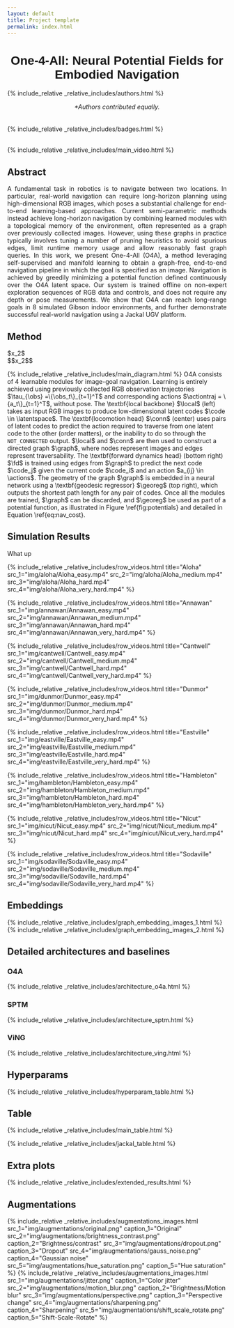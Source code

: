 ```yaml
---
layout: default
title: Project template
permalink: index.html
---
```


<h1 style="text-align: center; font-family: Helvetica, sans-serif">One-4-All: Neural Potential Fields for Embodied Navigation</h1>

{% include_relative _relative_includes/authors.html %}
<div style="text-align: center;"><em>*Authors contributed equally.</em></div>

<br>
<br>
{% include_relative _relative_includes/badges.html %}
<br>
<br>

{% include_relative _relative_includes/main_video.html %}

## Abstract

<p style='text-align: justify;'> A fundamental task in robotics is to navigate between two locations. In particular, real-world navigation can require long-horizon planning using high-dimensional RGB images, which poses a substantial challenge for end-to-end learning-based approaches. Current semi-parametric methods instead achieve long-horizon navigation by combining learned modules with a topological memory of the environment, often represented as a graph over previously collected images. However, using these graphs in practice typically involves tuning a number of pruning heuristics to avoid spurious edges, limit runtime memory usage and allow reasonably fast graph queries. In this work, we present One-4-All (O4A), a method leveraging self-supervised and manifold learning to obtain a graph-free, end-to-end navigation pipeline in which the goal is specified as an image. Navigation is achieved by greedily minimizing a potential function defined continuously over the O4A latent space. Our system is trained offline on non-expert exploration sequences of RGB data and controls, and does not require any depth or pose measurements. We show that O4A can reach long-range goals in 8 simulated Gibson indoor environments, and further demonstrate successful real-world navigation using a Jackal UGV platform. </p>

## Method

<div>$x_2$</div>
<div>$$x_2$$</div>

{% include_relative _relative_includes/main_diagram.html %}
O4A consists of 4 learnable modules for image-goal navigation. Learning is entirely achieved using previously collected RGB observation trajectories $\tau_{\obs} =\{\obs_t\}_{t=1}^T$ and corresponding actions $\actiontraj = \{a_t\}_{t=1}^T$, without pose. The \textbf{local backbone} $\local$ (left) takes as input RGB images  to produce low-dimensional latent codes $\code \in \latentspace$. The \textbf{locomotion head} $\conn$ (center) uses pairs of latent codes to predict the action required to traverse from one latent code to the other (order matters), or the inability to do so through the $\mathtt{NOT\_CONNECTED}$ output. $\local$ and $\conn$ are then used to construct a directed graph $\graph$, where nodes represent images and edges represent traversability. The \textbf{forward dynamics head} (bottom right) $\fd$ is trained using edges from $\graph$ to predict the next code $\code_j$ given the current code $\code_i$ and an action $a_{ij} \in \actions$. The geometry of the graph $\graph$ is embedded in a neural network using a \textbf{geodesic regressor} $\georeg$ (top right), which outputs the shortest path length for any pair of codes. Once all the modules are trained, $\graph$ can be discarded, and $\georeg$ be used as part of a potential function, as illustrated in Figure \ref{fig:potentials} and detailed in Equation \ref{eq:nav_cost}.



## Simulation Results
What up

{% include_relative _relative_includes/row_videos.html title="Aloha" src_1="img/aloha/Aloha_easy.mp4" src_2="img/aloha/Aloha_medium.mp4" src_3="img/aloha/Aloha_hard.mp4" src_4="img/aloha/Aloha_very_hard.mp4" %}

{% include_relative _relative_includes/row_videos.html title="Annawan" src_1="img/annawan/Annawan_easy.mp4" src_2="img/annawan/Annawan_medium.mp4" src_3="img/annawan/Annawan_hard.mp4" src_4="img/annawan/Annawan_very_hard.mp4" %}

{% include_relative _relative_includes/row_videos.html title="Cantwell" src_1="img/cantwell/Cantwell_easy.mp4" src_2="img/cantwell/Cantwell_medium.mp4" src_3="img/cantwell/Cantwell_hard.mp4" src_4="img/cantwell/Cantwell_very_hard.mp4" %}

{% include_relative _relative_includes/row_videos.html title="Dunmor" src_1="img/dunmor/Dunmor_easy.mp4" src_2="img/dunmor/Dunmor_medium.mp4" src_3="img/dunmor/Dunmor_hard.mp4" src_4="img/dunmor/Dunmor_very_hard.mp4" %}

{% include_relative _relative_includes/row_videos.html title="Eastville" src_1="img/eastville/Eastville_easy.mp4" src_2="img/eastville/Eastville_medium.mp4" src_3="img/eastville/Eastville_hard.mp4" src_4="img/eastville/Eastville_very_hard.mp4" %}

{% include_relative _relative_includes/row_videos.html title="Hambleton" src_1="img/hambleton/Hambleton_easy.mp4" src_2="img/hambleton/Hambleton_medium.mp4" src_3="img/hambleton/Hambleton_hard.mp4" src_4="img/hambleton/Hambleton_very_hard.mp4" %}

{% include_relative _relative_includes/row_videos.html title="Nicut" src_1="img/nicut/Nicut_easy.mp4" src_2="img/nicut/Nicut_medium.mp4" src_3="img/nicut/Nicut_hard.mp4" src_4="img/nicut/Nicut_very_hard.mp4" %}

{% include_relative _relative_includes/row_videos.html title="Sodaville" src_1="img/sodaville/Sodaville_easy.mp4" src_2="img/sodaville/Sodaville_medium.mp4" src_3="img/sodaville/Sodaville_hard.mp4" src_4="img/sodaville/Sodaville_very_hard.mp4" %}

## Embeddings

{% include_relative _relative_includes/graph_embedding_images_1.html %}
{% include_relative _relative_includes/graph_embedding_images_2.html %}

## Detailed architectures and baselines

### O4A

{% include_relative _relative_includes/architecture_o4a.html %}

### SPTM

{% include_relative _relative_includes/architecture_sptm.html %}

### ViNG

{% include_relative _relative_includes/architecture_ving.html %}

## Hyperparams

{% include_relative _relative_includes/hyperparam_table.html %}

## Table

{% include_relative _relative_includes/main_table.html %}

{% include_relative _relative_includes/jackal_table.html %}

## Extra plots

{% include_relative _relative_includes/extended_results.html %}

## Augmentations

{% include_relative _relative_includes/augmentations_images.html src_1="img/augmentations/original.png" caption_1="Original" src_2="img/augmentations/brightness_contrast.png" caption_2="Brightness/contrast" src_3="img/augmentations/dropout.png" caption_3="Dropout" src_4="img/augmentations/gauss_noise.png" caption_4="Gaussian noise" src_5="img/augmentations/hue_saturation.png" caption_5="Hue saturation" %}
{% include_relative _relative_includes/augmentations_images.html src_1="img/augmentations/jitter.png" caption_1="Color jitter" src_2="img/augmentations/motion_blur.png" caption_2="Brightness/Motion blur" src_3="img/augmentations/perspective.png" caption_3="Perspective change" src_4="img/augmentations/sharpening.png" caption_4="Sharpening" src_5="img/augmentations/shift_scale_rotate.png" caption_5="Shift-Scale-Rotate" %}

